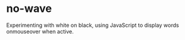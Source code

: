 # no-wave

Experimenting with white on black, using JavaScript to display words onmouseover when active.
